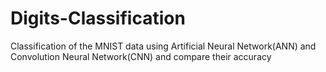 # Digits-Classification
Classification of the MNIST data using Artificial Neural Network(ANN) and Convolution Neural Network(CNN) and compare their accuracy
